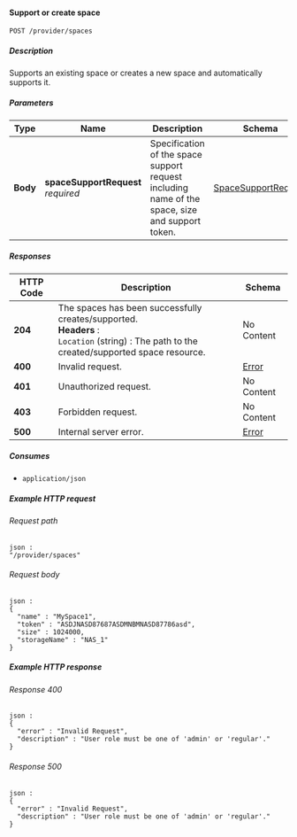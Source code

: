 
<a name="support_space"></a>
#### Support or create space
```
POST /provider/spaces
```


##### Description
Supports an existing space or creates a new space and automatically supports it.


##### Parameters

|Type|Name|Description|Schema|Default|
|---|---|---|---|---|
|**Body**|**spaceSupportRequest**  <br>*required*|Specification of the space support request including name of the space, size and support token.|[SpaceSupportRequest](../definitions/SpaceSupportRequest.md#spacesupportrequest)|--|


##### Responses

|HTTP Code|Description|Schema|
|---|---|---|
|**204**|The spaces has been successfully creates/supported.  <br>**Headers** :   <br>`Location` (string) : The path to the created/supported space resource.|No Content|
|**400**|Invalid request.|[Error](../definitions/Error.md#error)|
|**401**|Unauthorized request.|No Content|
|**403**|Forbidden request.|No Content|
|**500**|Internal server error.|[Error](../definitions/Error.md#error)|


##### Consumes

* `application/json`


##### Example HTTP request

###### Request path
```
json :
"/provider/spaces"
```


###### Request body
```
json :
{
  "name" : "MySpace1",
  "token" : "ASDJNASD87687ASDMNBMNASD87786asd",
  "size" : 1024000,
  "storageName" : "NAS_1"
}
```


##### Example HTTP response

###### Response 400
```
json :
{
  "error" : "Invalid Request",
  "description" : "User role must be one of 'admin' or 'regular'."
}
```


###### Response 500
```
json :
{
  "error" : "Invalid Request",
  "description" : "User role must be one of 'admin' or 'regular'."
}
```



